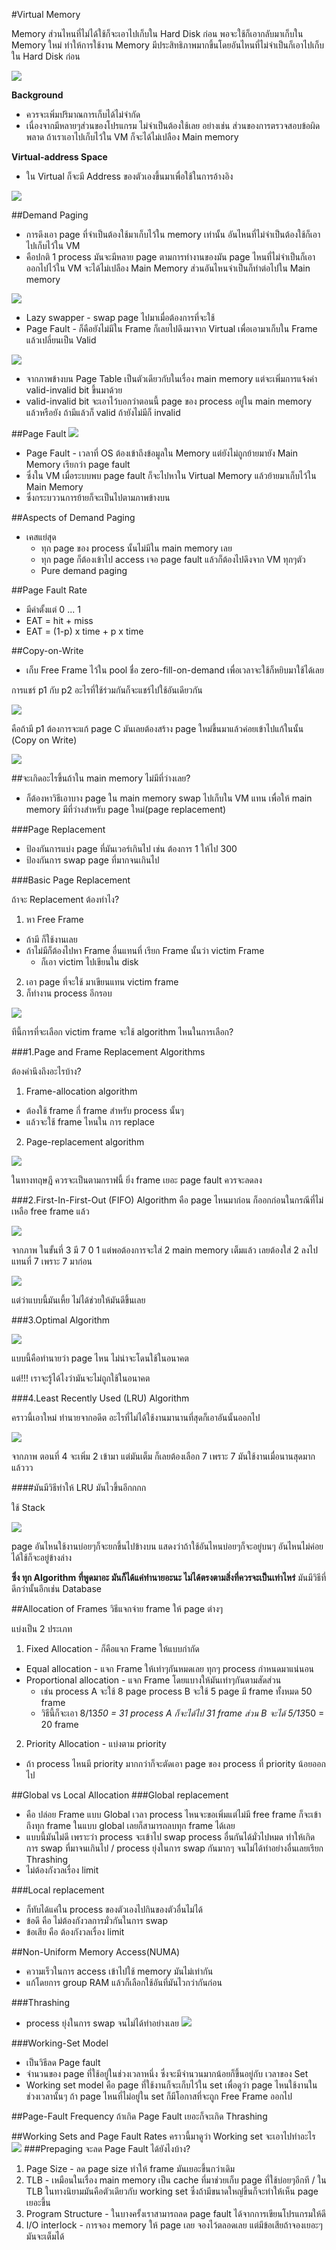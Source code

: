 #Virtual Memory

Memory ส่วนไหนที่ไม่ได้ใช้ก็จะเอาไปเก็บใน Hard Disk ก่อน พอจะใช้ก็เอากลับมาเก็บใน Memory ใหม่ ทำให้การใช้งาน Memory มีประสิทธิภาพมากขึ้นโดยอันไหนที่ไม่จำเป็นก็เอาไปเก็บใน Hard Disk ก่อน

![](./imgs/vm-1.jpg)

**Background**
* ควรจะเพิ่มปริมาณการเก็บได้ไม่จำกัด
* เนื่องจากมีหลายๆส่วนของโปรแกรม ไม่จำเป็นต้องใช้เลย อย่างเช่น ส่วนของการตรวจสอบข้อผิดพลาด ถ้าเราเอาไปเก็บไว้ใน VM ก็จะได้ไม่เปลือง Main memory

**Virtual-address Space**
* ใน Virtual ก็จะมี Address ของตัวเองขึ้นมาเพื่อใช้ในการอ้างอิง

![](./imgs/vm-2.jpg)

##Demand Paging
* การดึงเอา page ที่จำเป็นต้องใช้มาเก็บไว้ใน memory เท่านั้น อันไหนที่ไม่จำเป็นต้องใช้ก็เอาไปเก็บไว้ใน VM
* คือปกติ 1 process มันจะมีหลาย page ตามการทำงานของมัน page ไหนที่ไม่จำเป็นก็เอาออกไปไว้ใน VM จะได้ไม่เปลือง Main Memory ส่วนอันไหนจำเป็นก็ทำต่อไปใน Main memory

![](./imgs/vm-3.jpg)

* Lazy swapper - swap page ไปมาเมื่อต้องการที่จะใช้
* Page Fault - ก็คือยังไม่มีใน Frame ก็เลยไปดึงมาจาก Virtual เพื่อเอามาเก็บใน Frame แล้วเปลี่ยนเป็น Valid

![](./imgs/vm-4.jpg)  

* จากภาพข้างบน Page Table เป็นตัวเดียวกับในเรื่อง main memory แต่จะเพิ่มการแจ้งค่า valid-invalid bit ขึ้นมาด้วย
* valid-invalid bit จะเอาไว้บอกว่าตอนนี้ page ของ process อยู่ใน main memory แล้วหรือยัง ถ้ามีแล้วก็ valid ถ้ายังไม่มีก็ invalid

##Page Fault
![](./imgs/IO-4.jpg)
* Page Fault - เวลาที่ OS ต้องเข้าถึงข้อมูลใน Memory แต่ยังไม่ถูกย้ายมายัง Main Memory เรียกว่า page fault
* ซึ่งใน VM เมื่อระบบพบ page fault ก็จะไปหาใน Virtual Memory แล้วย้ายมาเก็บไว้ใน Main Memory
* ซึ่งกระบววนการย้ายก็จะเป็นไปตามภาพข้างบน

##Aspects of Demand Paging
* เคสแย่สุด
  * ทุก page ของ process นั้นไม่มีใน main memory เลย
  * ทุก page ก็ต้องเข้าไป access เจอ page fault แล้วก็ต้องไปดึงจาก VM ทุกๆตัว
  * Pure demand paging

##Page Fault Rate
* มีค่าตั้งแต่ 0 ... 1
* EAT = hit + miss
* EAT = (1-p) x time + p x time

##Copy-on-Write
* เก็บ Free Frame ไว้ใน pool ชื่อ zero-fill-on-demand เพื่อเวลาจะใช้ก็หยิบมาใช้ได้เลย

การแชร์ p1 กับ p2 อะไรที่ใช้ร่วมกันก็จะแชร์ไปใช้อันเดียวกัน

![](./imgs/vm-5.jpg)

คือถ้ามี p1 ต้องการจะแก้ page C มันเลยต้องสร้าง page ใหม่ขึ้นมาแล้วค่อยเข้าไปแก้ในนั้น (Copy on Write)

![](./imgs/vm-6.jpg)

##จะเกิดอะไรขึ้นถ้าใน main memory ไม่มีที่ว่างเลย?
* ก็ต้องหาวิธีเอาบาง page ใน main memory swap ไปเก็บใน VM แทน เพื่อให้ main memory มีที่ว่างสำหรับ page ใหม่(page replacement)

###Page Replacement
* ป้องกันการแบ่ง page ที่มันเวอร์เกินไป เช่น ต้องการ 1 ให้ไป 300
* ป้องกันการ swap page ที่มากจนเกินไป

###Basic Page Replacement

ถ้าจะ Replacement ต้องทำไง?
1. หา Free Frame
  - ถ้ามี ก็ใช้งานเลย
  - ถ้าไม่มีก็ต้องไปหา Frame อื่นแทนที่ เรียก Frame นั้นว่า victim Frame
    - ก็เอา victim ไปเขียนใน disk
2. เอา page ที่จะใช้ มาเขียนแทน victim frame
3. ก็ทำงาน process อีกรอบ

![](./imgs/VM-7.jpg)

ทีนี้การที่จะเลือก victim frame จะใช้ algorithm ไหนในการเลือก?

###1.Page and Frame Replacement Algorithms

ต้องคำนึงถึงอะไรบ้าง?

1. Frame-allocation algorithm
  - ต้องใช้ frame กี่ frame สำหรับ process นั้นๆ
  - แล้วจะใช้ frame ไหนใน การ replace
2. Page-replacement algorithm

![](./imgs/VM-9.jpg)

ในทางทฤษฎี ควรจะเป็นตามกราฟนี้ ยิ่ง frame เยอะ page fault ควรจะลดลง

###2.First-In-First-Out (FIFO) Algorithm
คือ page ไหนมาก่อน ก็ออกก่อนในกรณีที่ไม่เหลือ free frame แล้ว

![](./imgs/VM-10.jpg)

จากภาพ ในขั้นที่ 3 มี 7 0 1 แต่พอต้องการจะใส่ 2 main memory เต็มแล้ว เลยต้องใส่ 2 ลงไปแทนที่ 7 เพราะ 7 มาก่อน

![](./imgs/VM-11jpg)

แต่ว่าแบบนี้มันเหี้ย ไม่ได้ช่วยให้มันดีขึ้นเลย

###3.Optimal Algorithm

![](./imgs/VM-12.jpg)

แบบนี้คือทำนายว่า page ไหน ไม่น่าจะโดนใช้ในอนาคต

แต่!!! เราจะรู้ได้ไงว่ามันจะไม่ถูกใช้ในอนาคต

###4.Least Recently Used (LRU) Algorithm

คราวนี้เอาใหม่ ทำนายจากอดีต อะไรที่ไม่ได้ใช้งานมานานที่สุดก็เอาอันนั้นออกไป

![](./imgs/VM-13.jpg)

จากภาพ ตอนที่ 4 จะเพิ่ม 2 เข้ามา แต่มันเต็ม ก็เลยต้องเลือก 7 เพราะ 7 มันใช้งานเมื่อนานสุดมากแล้ววว

####มันมีวิธีทำให้ LRU มันไวขึ้นอีกกกก

ใช้ Stack

![](./imgs/VM-14.jpg)

page อันไหนใช้งานบ่อยๆก็จะยกขึ้นไปข้างบน แสดงว่าถ้าใช้อันไหนบ่อยๆก็จะอยู่บนๆ อันไหนไม่ค่อยได้ใช้ก็จะอยู่ข้างล่าง

**ซึ่ง ทุก Algorithm ที่พูดมาอะ มันก็ได้แค่ทำนายอะนะ ไม่ได้ตรงตามสิ่งที่ควรจะเป็นเท่าไหร่** มันมีวิธีที่ดีกว่านั้นอีกเช่น Database

##Allocation of Frames
วิธีแจกจ่าย frame ให้ page ต่างๆ

แบ่งเป็น 2 ประเภท
1. Fixed Allocation - ก็คือแจก Frame ให้แบบกำกัด
  - Equal allocation - แจก Frame ให้เท่าๆกันหมดเลย ทุกๆ process กำหนดมาแน่นอน
  - Proportional allocation - แจก Frame โดยแบางให้มันเท่าๆกันตามสัดส่วน
    - เช่น process A จะใช้ 8 page process B จะใช้ 5 page มี frame ทั้งหมด 50 frame
    - วิธีนี้ก็จะเอา 8/13*50 = 31 process A ก็จะได้ไป 31 frame ส่วน B จะได้ 5/13*50 = 20 frame
2. Priority Allocation - แบ่งตาม priority
  - ถ้า process ไหนมี priority มากกว่าก็จะตัดเอา page ของ process ที่ priority น้อยออกไป

##Global vs Local Allocation
###Global replacement

* คือ ปล่อย Frame แบบ Global เวลา process ไหนจะขอเพิ่มแต่ไม่มี free frame ก็จะเข้าถึงทุก frame ในแบบ global เลยก็สามารถลบทุก frame ได้เลย
* แบบนี้มันไม่ดี เพราะว่า process จะเข้าไป swap process อื่นกันได้มั่วไปหมด ทำให้เกิดการ swap ที่มาจนเกินไป / process ยุ่งในการ swap กันมากๆ จนไม่ได้ทำอย่างอื่นเลยเรียก Thrashing
* ไม่ต้องกังวลเรื่อง limit

###Local replacement

* ก็ทับได้แค่ใน process ของตัวเองไปกินของตัวอื่นไม่ได้
* ข้อดี คือ ไม่ต้องกังวลการมั่วกันในการ swap
* ข้อเสีย คือ ต้องกังวลเรื่อง limit

##Non-Uniform Memory Access(NUMA)
* ความเร็วในการ access เข้าไปใช้ memory มันไม่เท่ากัน
* แก้โดยการ group RAM แล้วก็เลือกใช้อันที่มันไวกว่ากันก่อน

###Thrashing
* process ยุ่งในการ swap จนไม่ได้ทำอย่างเลย
![](./imgs/VM-15.jpg)

###Working-Set Model
* เป็นวิธีลด Page fault
* จำนวนของ page ที่ใช้อยู่ในช่วงเวลาหนึ่ง ซึ่งจะมีจำนวนมากน้อยก็ขึ้นอยู่กับ เวลาของ Set
* Working set model คือ page ที่ใช้งานก็จะเก็บไว้ใน set เพื่อดูว่า page ไหนใช้งานในช่วงเวลานั้นๆ ถ้า page ไหนที่ไม่อยู่ใน set ก็มีโอกาสที่จะถูก Free Frame ออกไป

##Page-Fault Frequency
ถ้าเกิด Page Fault เยอะก็จะเกิด Thrashing

##Working Sets and Page Fault Rates
คราวนี้มาดูว่า Working set จะเอาไปทำอะไร
![](./imgs/VM-8.jpg)
###Prepaging จะลด Page Fault ได้ยังไงบ้าง?
1. Page Size - ลด page size ทำให้ frame มันเยอะขึ้นกว่าเดิม
2. TLB - เหมือนในเรื่อง main memory เป็น cache ที่มาช่วยเก็บ page ที่ใช้บ่อยๆอีกที / ใน TLB ในทางนิยามมันคือตัวเดียวกับ working set ซึ่งถ้ามีขนาดใหญ่ขึ้นก็จะทำให้เห็น page เยอะขึ้น
3. Program Structure - ในบางครั้งเราสามารถลด page fault ได้จากการเขียนโปรแกรมให้ดี
4. I/O interlock - การจอง memory ให้ page เลย จองไว้ตลอดเลย แต่มีข้อเสียถ้าจองเยอะๆ มันจะเต็มได้
